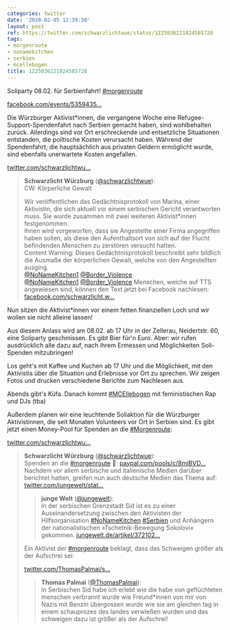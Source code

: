 ```yaml
---
categories: twitter
date: '2020-02-05 12:39:30'
layout: post
ref: https://twitter.com/schwarzlichtwue/status/1225036221824585728
tags:
- morgenroute
- nonamekitchen
- serbien
- mcellebogen
title: 1225036221824585728
---
```

Soliparty 08.02. für Serbienfahrt! [#morgenroute](/t/morgenroute)



[facebook.com/events/5359435…](https://www.facebook.com/events/535943583689697/)



Die Würzburger Aktivist\*innen, die vergangene Woche eine Refugee-Support-Spendenfahrt nach Serbien gemacht haben, sind wohlbehalten zurück.
Allerdings sind vor Ort erschreckende und entsetzliche Situationen entstanden, die politische Kosten verursacht haben. Während der Spendenfahrt, die hauptsächlich aus privaten Geldern ermöglicht wurde, sind ebenfalls unerwartete Kosten angefallen.

[twitter.com/schwarzlichtwu…](https://twitter.com/schwarzlichtwue/status/1224670253843652608)
> <b>Schwarzlicht Würzburg</b> ([@schwarzlichtwue](https://twitter.com/schwarzlichtwue)):  
>CW: Körperliche Gewalt  
>  
>Wir veröffentlichen das Gedächtnisprotokoll von Marina, einer Aktivistin, die sich aktuell vor einem serbischen Gericht verantworten muss. Sie wurde zusammen mit zwei weiteren Aktivist\*innen festgenommen.   
>Ihnen wird vorgeworfen, dass sie Angestellte einer Firma angegriffen haben sollen, als diese den Aufenthaltsort von sich auf der Flucht befindenden Menschen zu zerstören versucht hatten.   
>Content Warning: Dieses Gedächtnisprotokoll beschreibt sehr bildlich die Ausmaße der körperlichen Gewalt, welche von den Angestellten ausging.   
>[@NoNameKitchen1](https://twitter.com/NoNameKitchen1) [@Border_Violence](https://twitter.com/Border_Violence)  
>[@NoNameKitchen1](https://twitter.com/NoNameKitchen1) [@Border_Violence](https://twitter.com/Border_Violence) Menschen, welche auf TTS angewiesen sind, können den Text jetzt bei Facebook nachlesen: [facebook.com/schwarzlicht.w…](https://www.facebook.com/schwarzlicht.wue/posts/750389068702469)  


Nun sitzen die Aktivist\*innen vor einem fetten finanziellen Loch und wir wollen sie nicht alleine lassen!



Aus diesem Anlass wird am 08.02. ab 17 Uhr in der Zellerau, Neidertstr. 60, eine Soliparty geschmissen.
Es gibt Bier für'n Euro. Aber: wir rufen ausdrücklich alle dazu auf, nach ihrem Ermessen und Möglichkeiten Soli-Spenden mitzubringen!



Los geht's mit Kaffee und Kuchen ab 17 Uhr und die Möglichkeit, mit den Aktivistis über die Situation und Erlebnisse vor Ort zu sprechen.
Wir zeigen Fotos und drucken verschiedene Berichte zum Nachlesen aus.

Abends gibt's Küfa.
Danach kommt [#MCEllebogen](/t/mcellebogen) mit feministischen Rap und DJs (tba)

Außerdem planen wir eine leuchtende Soliaktion für die Würzburger Aktivistinnen, die seit Monaten Volunteers vor Ort in Serbien sind.
Es gibt jetzt einen Money-Pool für Spenden an die [#Morgenroute](/t/morgenroute):



[twitter.com/schwarzlichtwu…](https://twitter.com/schwarzlichtwue/status/1225069327659020288)
> <b>Schwarzlicht Würzburg</b> ([@schwarzlichtwue](https://twitter.com/schwarzlichtwue)):  
>Spenden an die [#morgenroute](/t/morgenroute) 🚒: [paypal.com/pools/c/8miBVD…](https://www.paypal.com/pools/c/8miBVDtnRu)  
>Nachdem vor allem serbische und italienische Medien darüber berichtet hatten, greifen nun auch deutsche Medien das Thema auf: [twitter.com/jungewelt/stat…](https://twitter.com/jungewelt/status/1225721368626503681?s=19)  
>> <b>junge Welt</b> ([@jungewelt](https://twitter.com/jungewelt)):    
>>In der serbischen Grenzstadt Sid ist es zu einer Auseinandersetzung zwischen den Aktivisten der Hilfsorganisation [#NoNameKitchen](/t/nonamekitchen) [#Serbien](/t/serbien) und Anhängern der nationalistischen »Tschetnik-Bewegung Sokolovi« gekommen. [jungewelt.de/artikel/372102…](https://www.jungewelt.de/artikel/372102.flüchtlingskrise-serbien-rechte-attackieren-helfer.html)    
>  
>  
>Ein Aktivist der [#morgenroute](/t/morgenroute) beklagt, dass das Schweigen größer als der Aufschrei sei:  
>  
>[twitter.com/ThomasPalmai/s…](https://twitter.com/ThomasPalmai/status/1225765332259889155?s=19)  
>> <b>Thomas Palmai</b> ([@ThomasPalmai](https://twitter.com/ThomasPalmai)):    
>>In Serbischen Sid habe ich erlebt wie die habe von geflüchteten menschen verbrannt wurde wie Freund\*innen von mir von Nazis mit Benzin übergossen wurde wie sie am gleichen tag in einem schauprozes des landes verwießen wurden und das schweigen dazu ist größer als der Aufschrei!     
>  
>  

